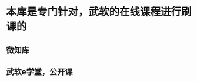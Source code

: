 <!--
 * @Description: 
 * @Author: 刘洋
 * @Date: 2022-09-21 10:41:36
 * @LastEditTime: 2022-09-21 10:52:54
 * @LastEditors: xxx
-->
# 本库是专门针对，武软的在线课程进行刷课的

## 微知库

## 武软e学堂，公开课